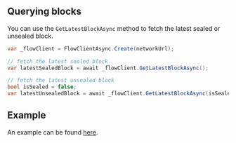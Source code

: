 ## Querying blocks

You can use the `GetLatestBlockAsync` method to fetch the latest sealed or unsealed block.

```csharp
var _flowClient = FlowClientAsync.Create(networkUrl);

// fetch the latest sealed block
var latestSealedBlock = await _flowClient.GetLatestBlockAsync();

// fetch the latest unsealed block
bool isSealed = false;
var latestUnsealedBlock = await _flowClient.GetLatestBlockAsync(isSealed);
```

## Example

An example can be found [here](https://github.com/tyronbrand/flow.net/blob/main/examples/Flow.Net.Examples/GetLatestBlockExample.cs).